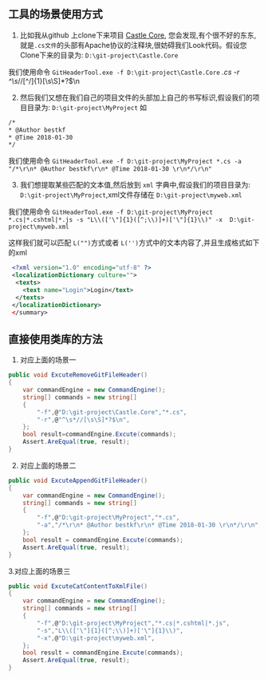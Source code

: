 ﻿## 工具的场景使用方式

1. 比如我从github 上clone下来项目 [Castle Core](https://github.com/castleproject-deprecated/Castle.Core-READONLY),
您会发现,有个很不好的东东,就是`.cs文件`的头部有Apache协议的注释块,很妨碍我们Look代码。假设您Clone下来的目录为: `D:\git-project\Castle.Core`

我们使用命令  `GitHeaderTool.exe -f D:\git-project\Castle.Core` *.cs -r ^\s*//[^/]{1}[\s\S]*?$\n


2. 然后我们又想在我们自己的项目文件的头部加上自己的书写标识,假设我们的项目目录为: `D:\git-project\MyProject` 如

```xml
/*
* @Author bestkf
* @Time 2018-01-30
*/
```

我们使用命令 `GitHeaderTool.exe -f D:\git-project\MyProject *.cs -a "/*\r\n* @Author bestkf\r\n* @Time 2018-01-30 \r\n*/\r\n"`

3. 我们想提取某些匹配的文本值,然后放到 `xml` 字典中,假设我们的项目目录为: `D:\git-project\MyProject`,xml文件存储在 `D:\git-project\myweb.xml`

我们使用命令 `GitHeaderTool.exe -f D:\git-project\MyProject *.cs|*.cshtml|*.js -s "L\\(['\"]{1}([^;\\)]+)['\"]{1}\\)" -x  D:\git-project\myweb.xml`

这样我们就可以匹配 `L("")`方式或者 `L('')`方式中的文本内容了,并且生成格式如下的xml

```xml
 <?xml version="1.0" encoding="utf-8" ?>
 <localizationDictionary culture="">
  <texts>
    <text name="Login">Login</text>
  </texts>
 </localizationDictionary>
 </summary>
```

## 直接使用类库的方法

1. 对应上面的场景一

```csharp
public void ExcuteRemoveGitFileHeader()
{
	var commandEngine = new CommandEngine();
    string[] commands = new string[]
    {
        "-f",@"D:\git-project\Castle.Core","*.cs",
        "-r",@"^\s*//[\s\S]*?$\n",
    };
    bool result=commandEngine.Excute(commands);
    Assert.AreEqual(true, result);
}
```

2. 对应上面的场景二

```csharp
public void ExcuteAppendGitFileHeader()
{
	var commandEngine = new CommandEngine();
    string[] commands = new string[]
    {
        "-f",@"D:\git-project\MyProject","*.cs",
        "-a","/*\r\n* @Author bestkf\r\n* @Time 2018-01-30 \r\n*/\r\n",
    };
    bool result = commandEngine.Excute(commands);
    Assert.AreEqual(true, result);
}
```

3.对应上面的场景三

```csharp
public void ExcuteCatContentToXmlFile()
{
	var commandEngine = new CommandEngine();
    string[] commands = new string[]
    {
        "-f",@"D:\git-project\MyProject","*.cs|*.cshtml|*.js",
        "-s","L\\(['\"]{1}([^;\\)]+)['\"]{1}\\)",
        "-x",@"D:\git-project\myweb.xml",
    };
    bool result = commandEngine.Excute(commands);
    Assert.AreEqual(true, result);
}
```

